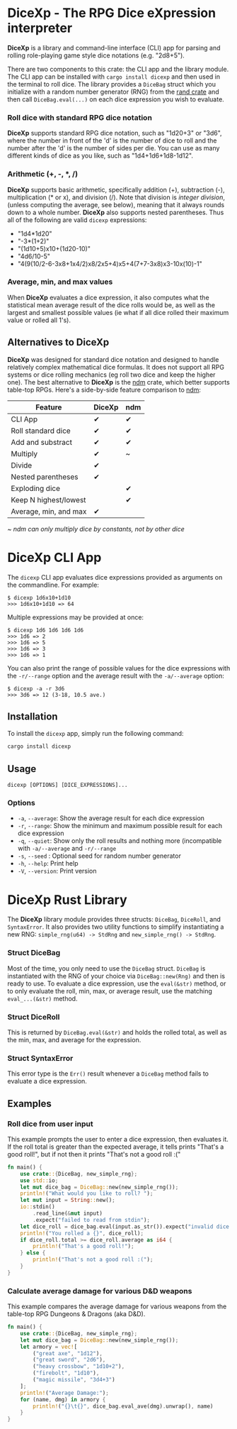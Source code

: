 # DiceXp - The RPG Dice eXpression interpreter
**DiceXp** is a library and command-line interface (CLI) app for parsing and rolling role-playing game style dice notations (e.g. "2d8+5").

There are two components to this crate: the CLI app and the library module. The CLI app can be installed with `cargo install dicexp` and then used in the terminal to roll dice. The library provides a `DiceBag` struct which you initialize with a random number generator (RNG) from the [rand crate](https://crates.io/crates/rand) and then call `DiceBag.eval(...)` on each dice expression you wish to evaluate.

### Roll dice with standard RPG dice notation
**DiceXp** supports standard RPG dice notation, such as "1d20+3" or "3d6", where the number in front of the 'd' is the number of dice to roll and the number after the 'd' is the number of sides per die. You can use as many different kinds of dice as you like, such as "1d4+1d6+1d8-1d12".

### Arithmetic (+, -, *, /)
**DiceXp** supports basic arithmetic, specifically addition (+), subtraction (-), multiplication (* or x), and division (/). Note that division is *integer division*, (unless computing the average, see below), meaning that it always rounds down to a whole number. **DiceXp** also supports nested parentheses. Thus all of the following are valid `dicexp` expressions:

* "1d4*1d20"
* "-3*(1+2)"
* "(1d10+5)x10+(1d20-10)"
* "4d6/10-5"
* "4(9(10/2-6-3x8+1x4/2)x8/2x5+4)x5+4(7+7-3x8)x3-10x(10)-1"

### Average, min, and max values
When **DiceXp** evaluates a dice expression, it also computes what the statistical mean average result of the dice rolls would be, as well as the largest and smallest possible values (ie what if all dice rolled their maximum value or rolled all 1's).

## Alternatives to DiceXp
**DiceXp** was designed for standard dice notation and designed to handle relatively complex mathematical dice formulas. It does not support all RPG systems or dice rolling mechanics (eg roll two dice and keep the higher one). The best alternative to **DiceXp** is the [ndm](https://crates.io/crates/ndm) crate, which better supports table-top RPGs. Here's a side-by-side feature comparison to [ndm](https://crates.io/crates/ndm):

| Feature               | DiceXp | ndm |
|-----------------------|--------|-----|
| CLI App               | ✔     | ✔   |
| Roll standard dice    | ✔     | ✔   |
| Add and substract     | ✔     | ✔   |
| Multiply              | ✔     | ~   |
| Divide                | ✔     |     |
| Nested parentheses    | ✔     |     |
| Exploding dice        |        | ✔   |
| Keep N highest/lowest |        | ✔   |
| Average, min, and max | ✔      |     |

*~ ndm can only multiply dice by constants, not by other dice*

# DiceXp CLI App
The `dicexp` CLI app evaluates dice expressions provided as arguments on the commandline. For example:
```
$ dicexp 1d6x10+1d10
>>> 1d6x10+1d10 => 64
```

Multiple expressions may be provided at once:
```
$ dicexp 1d6 1d6 1d6 1d6
>>> 1d6 => 2
>>> 1d6 => 5
>>> 1d6 => 3
>>> 1d6 => 1
```

You can also print the range of possible values for the dice expressions with the `-r/--range` option and the average result with the `-a/--average` option:
```
$ dicexp -a -r 3d6
>>> 3d6 => 12 (3-18, 10.5 ave.)
```

## Installation
To install the `dicexp` app, simply run the following command:
```bash
cargo install dicexp
```

## Usage
`dicexp [OPTIONS] [DICE_EXPRESSIONS]...`

### Options
 * `-a`, `--average`:        Show the average result for each dice expression
* `-r`, `--range`:           Show the minimum and maximum possible result for each dice expression
* `-q`, `--quiet`:           Show only the roll results and nothing more (incompatible with `-a/--average` and `-r/--range`
* `-s`, `--seed` <INTEGER>:  Optional seed for random number generator
* `-h`, `--help`:            Print help
* `-V`, `--version`:         Print version

# DiceXp Rust Library
The **DiceXp** library module provides three structs: `DiceBag`, `DiceRoll`, and `SyntaxError`. It also provides two utility functions to simplify instantiating a new RNG: `simple_rng(u64) -> StdRng` and `new_simple_rng() -> StdRng`.

### Struct DiceBag
Most of the time, you only need to use the `DiceBag` struct. `DiceBag` is instantiated with the RNG of your choice via `DiceBag::new(Rng)` and then is ready to use. To evaluate a dice expression, use the `eval(&str)` method, or to only evaluate the roll, min, max, or average result, use the matching `eval_...(&str)` method.

### Struct DiceRoll
This is returned by `DiceBag.eval(&str)` and holds the rolled total, as well as the min, max, and average for the expression.

### Struct SyntaxError
This error type is the `Err()` result whenever a `DiceBag` method fails to evaluate a dice expression.

## Examples

### Roll dice from user input
This example prompts the user to enter a dice expression, then evaluates it. If the roll total is greater than the expected average, it tells prints "That's a good roll!", but if not then it prints "That's not a good roll :("
```rust
fn main() {
	use crate::{DiceBag, new_simple_rng};
	use std::io;
	let mut dice_bag = DiceBag::new(new_simple_rng());
	println!("What would you like to roll? ");
	let mut input = String::new();
	io::stdin()
		.read_line(&mut input)
		.expect("failed to read from stdin");
	let dice_roll = dice_bag.eval(input.as_str()).expect("invalid dice expression");
	println!("You rolled a {}", dice_roll);
	if dice_roll.total >= dice_roll.average as i64 {
		println!("That's a good roll!");
	} else {
		println!("That's not a good roll :(");
	}
}
```

### Calculate average damage for various D&D weapons
This example compares the average damage for various weapons from the table-top RPG Dungeons & Dragons (aka D&D).
```rust
fn main() {
	use crate::{DiceBag, new_simple_rng};
	let mut dice_bag = DiceBag::new(new_simple_rng());
	let armory = vec![
		("great axe", "1d12"),
		("great sword", "2d6"),
		("heavy crossbow", "1d10+2"),
		("firebolt", "1d10"),
		("magic missile", "3d4+3")
	];
	println!("Average Damage:");
	for (name, dmg) in armory {
		println!("{}\t{}", dice_bag.eval_ave(dmg).unwrap(), name)
	}
}
```
